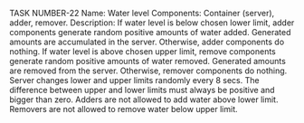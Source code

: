 TASK NUMBER-22
 Name:	Water level	
 Components:	Container (server), adder, remover.
 Description:	If water level is below chosen lower limit, adder components generate random positive amounts of water added. Generated amounts are accumulated in the server. Otherwise, adder components do nothing. If water level is above chosen upper limit, remove components generate random positive amounts of water removed. Generated amounts are removed from the server. Otherwise, remover components do nothing. Server changes lower and upper limits randomly every 8 secs. The difference between upper and lower limits must always be positive and bigger than zero. Adders are not allowed to add water above lower limit. Removers are not allowed to remove water below upper limit.
